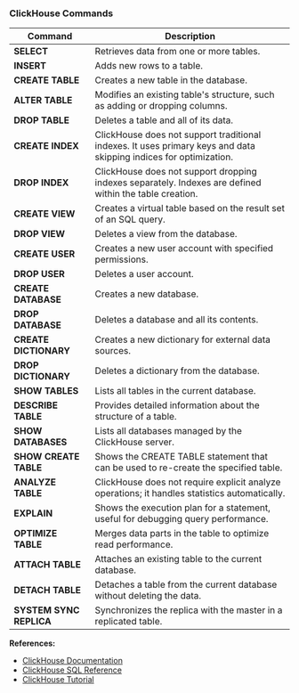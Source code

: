 ### ClickHouse Commands

| Command                  | Description                                                                                                                                       |
|--------------------------|---------------------------------------------------------------------------------------------------------------------------------------------------|
| **SELECT**               | Retrieves data from one or more tables.                                                                                                           |
| **INSERT**               | Adds new rows to a table.                                                                                                                         |
| **CREATE TABLE**         | Creates a new table in the database.                                                                                                              |
| **ALTER TABLE**          | Modifies an existing table's structure, such as adding or dropping columns.                                                                                                           |
| **DROP TABLE**           | Deletes a table and all of its data.                                                                                                              |
| **CREATE INDEX**         | ClickHouse does not support traditional indexes. It uses primary keys and data skipping indices for optimization.                                                                                         |
| **DROP INDEX**           | ClickHouse does not support dropping indexes separately. Indexes are defined within the table creation.                                                                                                                    |
| **CREATE VIEW**          | Creates a virtual table based on the result set of an SQL query.                                                                                  |
| **DROP VIEW**            | Deletes a view from the database.                                                                                                                 |
| **CREATE USER**          | Creates a new user account with specified permissions.                                                                                                                       |
| **DROP USER**            | Deletes a user account.                                                                                                                           |
| **CREATE DATABASE**      | Creates a new database.                                                                                                                           |
| **DROP DATABASE**        | Deletes a database and all its contents.                                                                                                          |
| **CREATE DICTIONARY**    | Creates a new dictionary for external data sources.                                                                                                                   |
| **DROP DICTIONARY**      | Deletes a dictionary from the database.                                                                                                                     |
| **SHOW TABLES**          | Lists all tables in the current database.                                                                                                         |
| **DESCRIBE TABLE**       | Provides detailed information about the structure of a table.                                                                                     |
| **SHOW DATABASES**       | Lists all databases managed by the ClickHouse server.                                                                                                  |
| **SHOW CREATE TABLE**    | Shows the CREATE TABLE statement that can be used to re-create the specified table.                                                                                                  |
| **ANALYZE TABLE**        | ClickHouse does not require explicit analyze operations; it handles statistics automatically.                                                                                             |
| **EXPLAIN**              | Shows the execution plan for a statement, useful for debugging query performance.                                                                 |
| **OPTIMIZE TABLE**       | Merges data parts in the table to optimize read performance.                                                                               |
| **ATTACH TABLE**         | Attaches an existing table to the current database.                                                                                                       |
| **DETACH TABLE**         | Detaches a table from the current database without deleting the data.                                                                                 |
| **SYSTEM SYNC REPLICA**  | Synchronizes the replica with the master in a replicated table.                                                                                                       |

**References:**
- [ClickHouse Documentation](https://clickhouse.com/docs/en/)
- [ClickHouse SQL Reference](https://clickhouse.com/docs/en/sql-reference/)
- [ClickHouse Tutorial](https://clickhouse.com/docs/en/getting-started/)